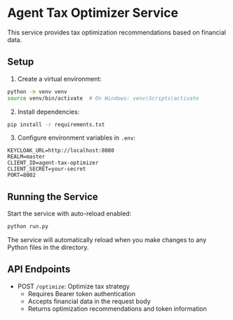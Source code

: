 # Agent Tax Optimizer Service

This service provides tax optimization recommendations based on financial data.

## Setup

1. Create a virtual environment:
```bash
python -m venv venv
source venv/bin/activate  # On Windows: venv\Scripts\activate
```

2. Install dependencies:
```bash
pip install -r requirements.txt
```

3. Configure environment variables in `.env`:
```
KEYCLOAK_URL=http://localhost:8080
REALM=master
CLIENT_ID=agent-tax-optimizer
CLIENT_SECRET=your-secret
PORT=8002
```

## Running the Service

Start the service with auto-reload enabled:
```bash
python run.py
```

The service will automatically reload when you make changes to any Python files in the directory.

## API Endpoints

- POST `/optimize`: Optimize tax strategy
  - Requires Bearer token authentication
  - Accepts financial data in the request body
  - Returns optimization recommendations and token information 